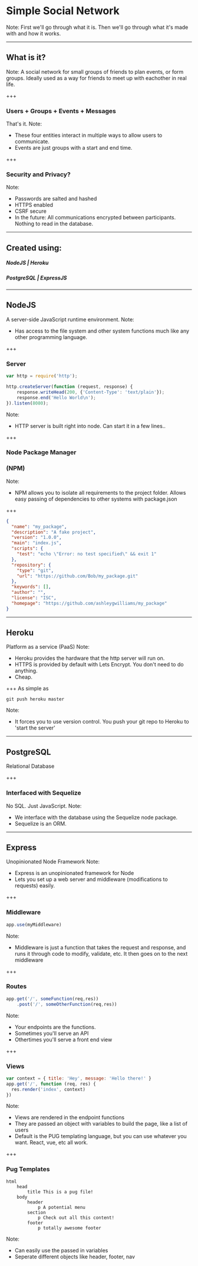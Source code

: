 # Simple Social Network

Note:
First we'll go through what it is.
Then we'll go through what it's made with and how it works.

---

## What is it?
Note:
A social network for small groups of friends to plan events, or form groups.
Ideally used as a way for friends to meet up with eachother in real life.

+++
### Users + Groups + Events + Messages
That's it.
Note:
- These four entities interact in multiple ways to allow users to communicate.
- Events are just groups with a start and end time.

+++
### Security and Privacy?
Note:
- Passwords are salted and hashed
- HTTPS enabled
- CSRF secure
- In the future: All communications encrypted between participants. Nothing to read in the database.

---
## Created using:
##### NodeJS  |  Heroku 
##### PostgreSQL  |  ExpressJS 

---
## NodeJS
A server-side JavaScript runtime environment.
Note:
- Has access to the file system and other system functions much like any other programming language.

+++
### Server
``` javascript
var http = require('http');

http.createServer(function (request, response) {
    response.writeHead(200, {'Content-Type': 'text/plain'});
    response.end('Hello World\n');
}).listen(8080);
```
Note:
- HTTP server is built right into node. Can start it in a few lines..

+++
### Node Package Manager
### (NPM)
Note:
- NPM allows you to isolate all requirements to the project folder. Allows easy passing of dependencies to other systems with package.json

+++

``` json
{
  "name": "my_package",
  "description": "A fake project",
  "version": "1.0.0",
  "main": "index.js",
  "scripts": {
    "test": "echo \"Error: no test specified\" && exit 1"
  },
  "repository": {
    "type": "git",
    "url": "https://github.com/Bob/my_package.git"
  },
  "keywords": [],
  "author": "",
  "license": "ISC",
  "homepage": "https://github.com/ashleygwilliams/my_package"
}
```

---
## Heroku
Platform as a service (PaaS)
Note: 
- Heroku provides the hardware that the http server will run on.
- HTTPS is provided by default with Lets Encrypt. You don't need to do anything.
- Cheap.

+++
As simple as
``` console
git push heroku master
```
Note:

- It forces you to use version control. You push your git repo to Heroku to 'start the server'

---
## PostgreSQL
Relational Database

+++
### Interfaced with Sequelize
No SQL. Just JavaScript.
Note:
- We interface with the database using the Sequelize node package.
- Sequelize is an ORM.

---
## Express
Unopinionated Node Framework
Note: 
- Express is an unopinionated framework for Node
- Lets you set up a web server and middleware (modifications to requests) easily.

+++
### Middleware
``` javascript
app.use(myMiddleware)
```
Note:
- Middleware is just a function that takes the request  and response, and runs it through code to modify, validate, etc. It then goes on to the next middleware

+++
### Routes
``` javascript
app.get('/', someFunction(req,res))
	.post('/', someOtherFunction(req,res))
```
Note:
- Your endpoints are the functions. 
- Sometimes you'll serve an API
- Othertimes you'll serve a front end view

+++
### Views
``` javascript
var context = { title: 'Hey', message: 'Hello there!' }
app.get('/', function (req, res) {
  res.render('index', context)
})
```
Note:
- Views are rendered in the endpoint functions
- They are passed an object with variables to build the page, like a list of users
- Default is the PUG templating language, but you can use whatever you want. React, vue, etc all work.

+++
### Pug Templates
``` pug
html  
    head
        title This is a pug file!
    body
        header
            p A potential menu
        section
            p Check out all this content!
        footer
            p totally awesome footer
```
Note:
- Can easily use the passed in variables
- Seperate different objects like header, footer, nav
